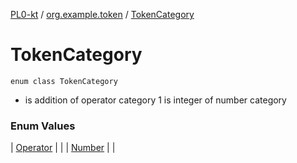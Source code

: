 [PL0-kt](../../index.md) / [org.example.token](../index.md) / [TokenCategory](./index.md)

# TokenCategory

`enum class TokenCategory`
* is addition of operator category
1 is integer of number category

### Enum Values

| [Operator](-operator.md) |  |
| [Number](-number.md) |  |

